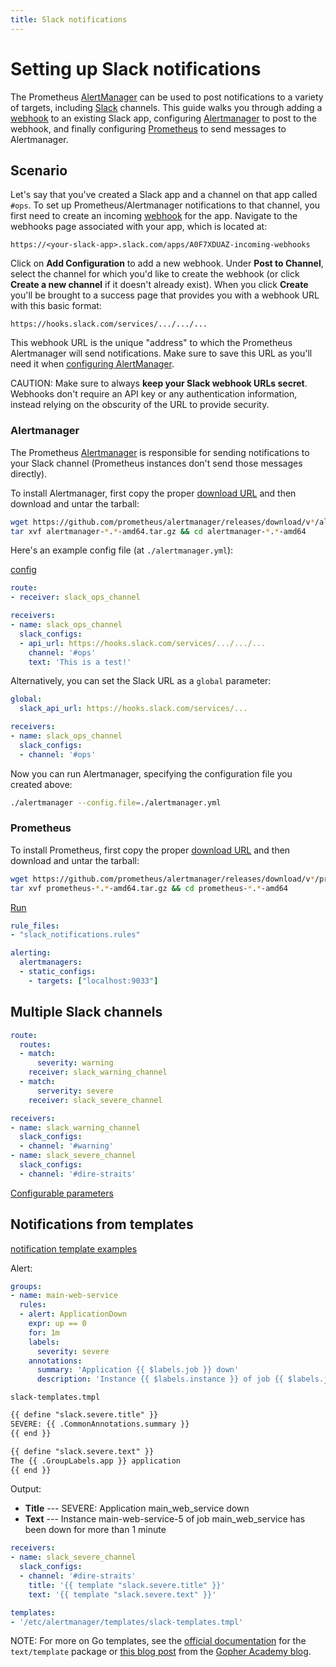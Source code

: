 ```yaml
---
title: Slack notifications
---
```


# Setting up Slack notifications

The Prometheus [AlertManager](../../alerting/overview) can be used to post notifications to a variety of targets, including [Slack](https://slack.com) channels. This guide walks you through adding a [webhook](https://api.slack.com/incoming-webhooks) to an existing Slack app, configuring [Alertmanager](#alertmanager) to post to the webhook, and finally configuring [Prometheus](#prometheus) to send messages to Alertmanager.

## Scenario

Let's say that you've created a Slack app and a channel on that app called `#ops`. To set up Prometheus/Alertmanager notifications to that channel, you first need to create an incoming [webhook](https://api.slack.com/incoming-webhooks) for the app. Navigate to the webhooks page associated with your app, which is located at:

```
https://<your-slack-app>.slack.com/apps/A0F7XDUAZ-incoming-webhooks
```

Click on **Add Configuration** to add a new webhook. Under **Post to Channel**, select the channel for which you'd like to create the webhook (or click **Create a new channel** if it doesn't already exist). When you click **Create** you'll be brought to a success page that provides you with a webhook URL with this basic format:

```
https://hooks.slack.com/services/.../.../...
```

This webhook URL is the unique "address" to which the Prometheus Alertmanager will send notifications. Make sure to save this URL as you'll need it when [configuring AlertManager](#alertmanager).

CAUTION: Make sure to always **keep your Slack webhook URLs secret**. Webhooks don't require an API key or any authentication information, instead relying on the obscurity of the URL to provide security.

### Alertmanager

The Prometheus [Alertmanager](/docs/alerting/alertmanager) is responsible for sending notifications to your Slack channel (Prometheus instances don't send those messages directly). 

To install Alertmanager, first copy the proper [download URL](/download#alertmanager) and then download and untar the tarball:

```bash
wget https://github.com/prometheus/alertmanager/releases/download/v*/alertmanager-*.*-amd64.tar.gz
tar xvf alertmanager-*.*-amd64.tar.gz && cd alertmanager-*.*-amd64
```

Here's an example config file (at `./alertmanager.yml`):


[config](/docs/alerting/configuration/)

```yaml
route:
- receiver: slack_ops_channel

receivers:
- name: slack_ops_channel
  slack_configs:
  - api_url: https://hooks.slack.com/services/.../.../...
    channel: '#ops'
    text: 'This is a test!'
```


Alternatively, you can set the Slack URL as a `global` parameter:

```yaml
global:
  slack_api_url: https://hooks.slack.com/services/...

receivers:
- name: slack_ops_channel
  slack_configs:
  - channel: '#ops'
```

Now you can run Alertmanager, specifying the configuration file you created above:

```bash
./alertmanager --config.file=./alertmanager.yml
```


### Prometheus

To install Prometheus, first copy the proper [download URL](/download#prometheus) and then download and untar the tarball:

```bash
wget https://github.com/prometheus/alertmanager/releases/download/v*/prometheus-*.*-amd64.tar.gz
tar xvf prometheus-*.*-amd64.tar.gz && cd prometheus-*.*-amd64
```

[Run](/docs/introduction/first_steps)

```yaml
rule_files:
- "slack_notifications.rules"

alerting:
  alertmanagers:
  - static_configs:
    - targets: ["localhost:9033"]
```


## Multiple Slack channels

```yaml
route:
  routes:
  - match:
      severity: warning
    receiver: slack_warning_channel
  - match:
      serverity: severe
    receiver: slack_severe_channel

receivers:
- name: slack_warning_channel
  slack_configs:
  - channel: '#warning'
- name: slack_severe_channel
  slack_configs:
  - channel: '#dire-straits'
```

[Configurable parameters](/docs/alerting/configuration/#<slack_config>)

## Notifications from templates

[notification template examples](/docs/alerting/notification_examples)

Alert:

```yaml
groups:
- name: main-web-service
  rules:
  - alert: ApplicationDown
    expr: up == 0
    for: 1m
    labels:
      severity: severe
    annotations:
      summary: 'Application {{ $labels.job }} down'
      description: 'Instance {{ $labels.instance }} of job {{ $labels.job }} has been down for more than 1 minute'
```

`slack-templates.tmpl`

```html
{{ define "slack.severe.title" }}
SEVERE: {{ .CommonAnnotations.summary }}
{{ end }}

{{ define "slack.severe.text" }}
The {{ .GroupLabels.app }} application
{{ end }}
```

Output:

* **Title** --- SEVERE: Application main_web_service down
* **Text** --- Instance main-web-service-5 of job main_web_service has been down for more than 1 minute

```yaml
receivers:
- name: slack_severe_channel
  slack_configs:
  - channel: '#dire-straits'
    title: '{{ template "slack.severe.title" }}'
    text: '{{ template "slack.severe.text" }}'

templates:
- '/etc/alertmanager/templates/slack-templates.tmpl'
```

NOTE: For more on Go templates, see the [official documentation](https://golang.org/pkg/text/template/) for the `text/template` package or [this blog post](https://blog.gopheracademy.com/advent-2017/using-go-templates/) from the [Gopher Academy blog](https://blog.gopheracademy.com).
